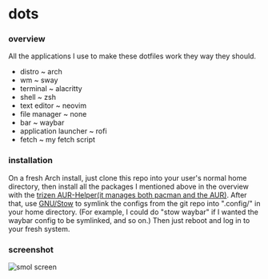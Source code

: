 # dots

### overview

All the applications I use to make these dotfiles work they way they should.

* distro ~ arch
* wm ~ sway
* terminal ~ alacritty
* shell ~ zsh
* text editor ~ neovim
* file manager ~ none
* bar ~ waybar
* application launcher ~ rofi
* fetch ~ my fetch script

### installation

On a fresh Arch install, just clone this repo into your user's normal home directory, then install all the packages I mentioned above in the overview with the [trizen AUR-Helper(it manages both pacman and the AUR)](https://github.com/trizen/trizen). After that, use [GNU/Stow](https://www.gnu.org/software/stow/) to symlink the configs from the git repo into ".config/" in your home directory. (For example, I could do "stow waybar" if I wanted the waybar config to be symlinked, and so on.) Then just reboot and log in to your fresh system.

### screenshot
![smol screen](https://raw.githubusercontent.com/petrolblue/dots/master/screen.png)
